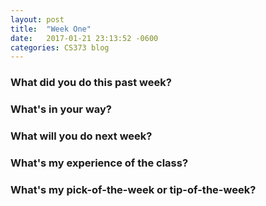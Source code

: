 ```yaml
---
layout: post
title:  "Week One"
date:   2017-01-21 23:13:52 -0600
categories: CS373 blog
---
```



<h3>What did you do this past week?</h3>

<h3>What's in your way?</h3>

<h3>What will you do next week?</h3>

<h3>What's my experience of the class?</h3>

<h3>What's my pick-of-the-week or tip-of-the-week?</h3>